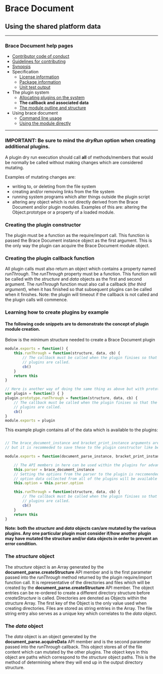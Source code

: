 # Brace Document
## Using the shared platform data

---
### Brace Document help pages
* [Contributor code of conduct](https://github.com/restarian/brace_document/blob/master/docs/contributor_code_of_conduct.md)
* [Guidelines for contributing](https://github.com/restarian/brace_document/blob/master/docs/guidelines_for_contributing.md)
* [Synopsis](https://github.com/restarian/brace_document/blob/master/docs/synopsis.md)
* Specification
  * [License information](https://github.com/restarian/brace_document/blob/master/docs/specification/license_information.md)
  * [Package information](https://github.com/restarian/brace_document/blob/master/docs/specification/package_information.md)
  * [Unit test output](https://github.com/restarian/brace_document/blob/master/docs/specification/unit_test_output.md)
* The plugin system
  * [Allocating plugins on the system](https://github.com/restarian/brace_document/blob/master/docs/the_plugin_system/allocating_plugins_on_the_system.md)
  * **The callback and associated data**
  * [The module outline and structure](https://github.com/restarian/brace_document/blob/master/docs/the_plugin_system/the_module_outline_and_structure.md)
* Using brace document
  * [Command line usage](https://github.com/restarian/brace_document/blob/master/docs/using_brace_document/command_line_usage.md)
  * [Using the module directly](https://github.com/restarian/brace_document/blob/master/docs/using_brace_document/using_the_module_directly.md)

---

### IMPORTANT: Be sure to mind the *dryRun* option when creating additional plugins.
A plugin dry run execution should call **all** of methods/members that would be normally be called without making changes which are considered mutating.

Examples of mutating changes are:
* writing to, or deleting from the file system
* creating and/or removing links from the file system
* running system programs which alter things outside the plugin script
* altering any object which is not directly derived from the Brace Document and/or plugin modules. Examples of this are: altering the Object.prototype or a property of a loaded module.

### Creating the plugin constructor
The plugin must be a function as the require/import call. This function is passed the Brace Document instance object as the first argument. This is the only way the plugin can acquire the Brace Document module object.

### Creating the plugin callback function
All plugin calls must also return an object which contains a property named *runThrough*. The *runThrough* property must be a function. This function will be called with the *structure* and *data* objects as the first and second argument. The *runThrough* function must also call a callback (*the third argument*), when it has finished so that subsequent plugins can be called when it finishes.
Note: the plugin will timeout if the callback is not called and the plugin calls will commence.

### Learning how to create plugins by example
#### The following code snippets are to demonstrate the concept of plugin module creation.

Below is the minimum structure needed to create a Brace Document plugin
```javascript
module.exports = function() {
	this.runThrough = function(structure, data, cb) {
		// The callback must be called when the plugin finises so that the other
		// plugins are called.
		cb()
	}
	return this
}

// Here is another way of doing the same thing as above but with prototypes
var plugin = function() { }
plugin.prototype.runThrough = function(structure, data, cb) {
	// The callback must be called when the plugin finises so that the other
	// plugins are called.
	cb()
}
module.exports = plugin
```

This example plugin contains all of the data which is available to the plugins:
```javascript

// The brace_document_instance and bracket_print_instance arguments are optional
// but it is recommeded to save these to the plugin constructor like below.

module.exports = function(document_parse_instance, bracket_print_instance) {

	// The API members in here can be used within the plugins for advanced usage.
	this.parser = brace_document_instance
	// Setting the options from the parser to the plugin is reccomended sense the
	// option data collected from all of the plugins will be available in it.
	this.option = this.parser.option

	this.runThrough = function(structure, data, cb) {
		// The callback must be called when the plugin finises so that the other
		// plugins are called.
		cb()
	}
	return this
}
```

**Note: both the *structure* and *data* objects can/are mutated by the various plugins. Any one particular plugin must consider if/how another plugin may have mutated the structure and/or data objects in order to prevent an error condition.**

### The *structure* object
The *structure* object is an Array generated by the **document_parse.createStructure** API member and is the first parameter passed into the *runThrough* method returned by the plugin require/import function call. It is representative of the directories and files which will be created by the **document_parse.createStructure** API member. The object entries can be re-ordered to create a different directory structure before *createStructure* is called.
Directories are denoted as Objects within the structure Array. The first key of the Object is the only value used when creating directories. Files are stored as string entries in the Array. The file string entry also serves as a unique key which correlates to the *data* object.

### The *data* object
The *data* object is an object generated by the **document_parse.acquireData** API member and is the second parameter passed into the *runThrough* callback. This object stores all of the file content which can mutated by the other plugins. The object keys in this object are paths which correspond to the *structure* object paths. This is the method of determining where they will end up in the output directory structure.

